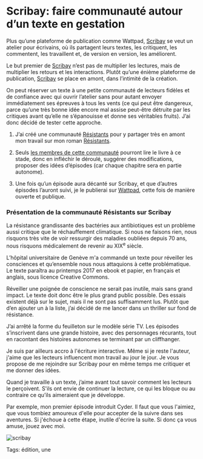 # Scribay: faire communauté autour d’un texte en gestation

Plus qu’une plateforme de publication comme Wattpad, [Scribay](https://www.scribay.com/) se veut un atelier pour écrivains, où ils partagent leurs textes, les critiquent, les commentent, les travaillent et, de version en version, les améliorent.<span id="more-43921"></span>

Le but premier de [Scribay](https://www.scribay.com/) n’est pas de multiplier les lectures, mais de multiplier les retours et les interactions. Plutôt qu’une énième plateforme de publication, [Scribay](https://www.scribay.com/) se place en amont, dans l’intimité de la création.

On peut réserver un texte à une petite communauté de lecteurs fidèles et de confiance avec qui ouvrir l’atelier sans pour autant envoyer immédiatement ses épreuves à tous les vents (ce qui peut être dangereux, parce qu’une très bonne idée encore mal assise peut-être détruite par les critiques avant qu’elle ne s’épanouisse et donne ses véritables fruits). J’ai donc décidé de tester cette approche.

1. J’ai créé une communauté [Résistants](https://www.scribay.com/groups/group/89/resistants) pour y partager très en amont mon travail sur mon roman [Résistants](http://tcrouzet.com/resistants/).

2. Seuls [les membres de cette communauté](https://www.scribay.com/groups/group/89/resistants) pourront lire le livre à ce stade, donc en infléchir le déroulé, suggérer des modifications, proposer des idées d’épisodes (car chaque chapitre sera en partie autonome).

3. Une fois qu’un épisode aura décanté sur Scribay, et que d’autres épisodes l’auront suivi, je le publierai sur [Wattpad](https://www.wattpad.com/story/61038614-r%C3%A9sistants), cette fois de manière ouverte et publique.

### Présentation de la communauté Résistants sur Scribay

La résistance grandissante des bactéries aux antibiotiques est un problème aussi critique que le réchauffement climatique. Si nous ne faisons rien, nous risquons très vite de voir ressurgir des maladies oubliées depuis 70 ans, nous risquons médicalement de revenir au XIX<sup>e</sup> siècle.

L’hôpital universitaire de Genève m'a commandé un texte pour réveiller les consciences et qu’ensemble nous nous attaquions à cette problématique. Le texte paraîtra au printemps 2017 en ebook et papier, en français et anglais, sous licence Creative Commons.

Réveiller une poignée de conscience ne serait pas inutile, mais sans grand impact. Le texte doit donc être le plus grand public possible. Des essais existent déjà sur le sujet, mais il ne sont pas suffisamment lus. Plutôt que d’en ajouter un à la liste, j’ai décidé de me lancer dans un thriller sur fond de résistance.

J’ai arrêté la forme du feuilleton sur le modèle série TV. Les épisodes s’inscrivent dans une grande histoire, avec des personnages récurants, tout en racontant des histoires autonomes se terminant par un cliffhanger.

Je suis par ailleurs accro à l'écriture interactive. Même si je reste l'auteur, j'aime que les lecteurs influencent mon travail au jour le jour. Je vous propose de me rejoindre sur Scribay pour en même temps me critiquer et me donner des idées.

Quand je travaille à un texte, j’aime avant tout savoir comment les lecteurs le perçoivent. S'ils ont envie de continuer la lecture, ce qui les bloque ou au contraire ce qu’ils aimeraient que je développe.

Par exemple, mon premier épisode introduit Cyder. Il faut que vous l'aimiez, que vous tombiez amoureux d'elle pour accepter de la suivre dans ses aventures. Si j'échoue à cette étape, inutile d'écrire la suite. Si donc ça vous amuse, jouez avec moi.

![scribay](http://tcrouzet.comhttps://tcrouzet.com/images_tc/2016/04/scribay-600x350.jpg)



Tags: édition, une